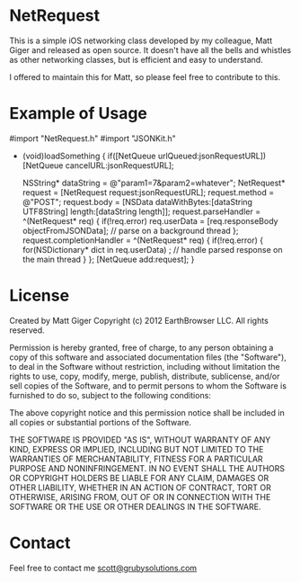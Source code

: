 NetRequest
==========

This is a simple iOS networking class developed by my colleague, Matt Giger and released as open source. It doesn't have all the bells and whistles as other networking classes, but is efficient and easy to understand.

I offered to maintain this for Matt, so please feel free to contribute to this.

Example of Usage
================

#import "NetRequest.h"
#import "JSONKit.h"

- (void)loadSomething
{
	if([NetQueue urlQueued:jsonRequestURL])
		[NetQueue cancelURL:jsonRequestURL];
		
	NSString* dataString = @"param1=7&param2=whatever";
	NetRequest* request = [NetRequest request:jsonRequestURL];
	request.method = @"POST";
	request.body = [NSData dataWithBytes:[dataString UTF8String] length:[dataString length]];
	request.parseHandler = ^(NetRequest* req)
	{
		if(!req.error)
			req.userData = [req.responseBody  objectFromJSONData];	// parse on a background thread
	};
	request.completionHandler = ^(NetRequest* req)
	{
		if(!req.error)
		{
			for(NSDictionary* dict in req.userData)
				;	// handle parsed response on the main thread
		}
	};
	[NetQueue add:request];
}

License
==========
Created by Matt Giger
Copyright (c) 2012 EarthBrowser LLC. All rights reserved.

 Permission is hereby granted, free of charge, to any person obtaining a copy of this software and associated
 documentation files (the "Software"), to deal in the Software without restriction, including without limitation
 the rights to use, copy, modify, merge, publish, distribute, sublicense, and/or sell copies of the Software, and to
 permit persons to whom the Software is furnished to do so, subject to the following conditions:

 The above copyright notice and this permission notice shall be included in all copies or substantial portions of the Software.

 THE SOFTWARE IS PROVIDED "AS IS", WITHOUT WARRANTY OF ANY KIND, EXPRESS OR IMPLIED, INCLUDING BUT NOT LIMITED TO THE WARRANTIES
 OF MERCHANTABILITY, FITNESS FOR A PARTICULAR PURPOSE AND NONINFRINGEMENT. IN NO EVENT SHALL THE AUTHORS OR COPYRIGHT HOLDERS BE
 LIABLE FOR ANY CLAIM, DAMAGES OR OTHER LIABILITY, WHETHER IN AN ACTION OF CONTRACT, TORT OR OTHERWISE, ARISING FROM, OUT OF OR IN
 CONNECTION WITH THE SOFTWARE OR THE USE OR OTHER DEALINGS IN THE SOFTWARE.

Contact
==========
Feel free to contact me scott@grubysolutions.com